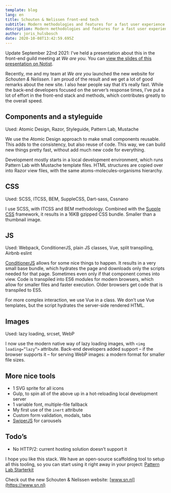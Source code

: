 ```yaml
---
template: blog
lang: en
title: Schouten & Nelissen front-end tech
subtitle: Modern methodologies and features for a fast user experience
description: Modern methodologies and features for a fast user experience
author: joris_hulsbosch
date: 2020-10-08T13:42:59.695Z
---
```


Update September 22nd 2021: I've held a presentation about this in the front-end guild meeting at _We are you_. You can [view the slides of this presentation on Notist](https://noti.st/portfolioris/pyYftI/schouten-nelissen-front-end-methodes-technieken).

Recently, me and my team at _We are you_ launched the new website for _Schouten & Nelissen_. I am proud of the result and we get a lot of good remarks about the new site. I also hear people say that it’s really fast. While the back-end developers focused on the server’s response times, I’ve put a lot of effort in the front-end stack and methods, which contributes greatly to the overall speed.

## Components and a styleguide

Used: Atomic Design, Razor, Styleguide, Pattern Lab, Mustache

We use the Atomic Design approach to make small components reusable. This adds to the consistency, but also reuse of code. This way, we can build new things pretty fast, without add much new code for everything.

Development mostly starts in a local development environment, which runs Pattern Lab with Mustache template files. HTML structures are copied over into Razor view files, with the same atoms-molecules-organisms hierarchy.

## CSS

Used: SCSS, ITCSS, BEM, SuppleCSS, Dart-sass, Cssnano

I use SCSS, with ITCSS and BEM methodology. Combined with the [Supple CSS](https://github.com/supple-kit/supple-css) framework, it results in a 16KB gzipped CSS bundle. Smaller than a thumbnail image.

## JS

Used: Webpack, ConditionerJS, plain JS classes, Vue, split transpiling, Airbnb eslint

[ConditionerJS](https://github.com/rikschennink/conditioner/) allows for some nice things to happen. It results in a very small base bundle, which hydrates the page and downloads only the scripts needed for that page. Sometimes even only if that component comes into view. Code is transpiled into ES6 modules for modern browsers, which allow for smaller files and faster execution. Older browsers get code that is transpiled to ES5.

For more complex interaction, we use Vue in a class. We don’t use Vue templates, but the script hydrates the server-side rendered HTML.

## Images

Used: lazy loading, srcset, WebP

I now use the modern native way of lazy loading images, with `<img loading=”lazy”>` attribute. Back-end developers added support – if the browser supports it – for serving WebP images: a modern format for smaller file sizes.

## More nice tools

- 1 SVG sprite for all icons
- Gulp, to spin all of the above up in a hot-reloading local development server
- 1 variable font, multiple-file fallback
- My first use of the `inert` attribute
- Custom form validation, modals, tabs
- [SwiperJS](https://swiperjs.com/) for carousels

## Todo’s

- No HTTP/2: current hosting solution doesn’t support it

I hope you like this stack. We have an open-source scaffolding tool to setup all this tooling, so you can start using it right away in your project: [Pattern Lab Starterkit](https://github.com/weareyou/generator-patternlab-starterkit/)

Check out the new Schouten & Nelissen website: [www.sn.nl](https://www.sn.nl)

